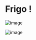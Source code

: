 # Frigo !



![image](https://user-images.githubusercontent.com/108961843/202452391-a4921cc4-9b8c-4a3a-bbf4-7d8d942c1223.png)



![image](https://user-images.githubusercontent.com/108961843/202452537-173dd779-2edf-4158-b6fc-fbb8b205778d.png)














